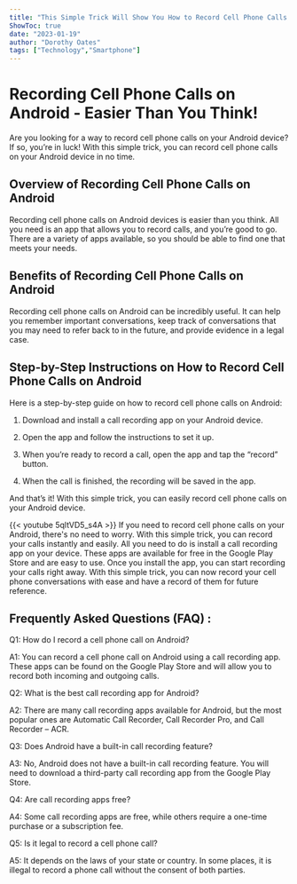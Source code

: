 ```yaml
---
title: "This Simple Trick Will Show You How to Record Cell Phone Calls on Android Instantly!"
ShowToc: true 
date: "2023-01-19"
author: "Dorothy Oates" 
tags: ["Technology","Smartphone"]
---
```

# Recording Cell Phone Calls on Android - Easier Than You Think!

Are you looking for a way to record cell phone calls on your Android device? If so, you’re in luck! With this simple trick, you can record cell phone calls on your Android device in no time. 

## Overview of Recording Cell Phone Calls on Android 

Recording cell phone calls on Android devices is easier than you think. All you need is an app that allows you to record calls, and you’re good to go. There are a variety of apps available, so you should be able to find one that meets your needs. 

## Benefits of Recording Cell Phone Calls on Android 

Recording cell phone calls on Android can be incredibly useful. It can help you remember important conversations, keep track of conversations that you may need to refer back to in the future, and provide evidence in a legal case. 

## Step-by-Step Instructions on How to Record Cell Phone Calls on Android 

Here is a step-by-step guide on how to record cell phone calls on Android: 

1. Download and install a call recording app on your Android device. 

2. Open the app and follow the instructions to set it up. 

3. When you’re ready to record a call, open the app and tap the “record” button. 

4. When the call is finished, the recording will be saved in the app. 

And that’s it! With this simple trick, you can easily record cell phone calls on your Android device.

{{< youtube 5qltVD5_s4A >}} 
If you need to record cell phone calls on your Android, there's no need to worry. With this simple trick, you can record your calls instantly and easily. All you need to do is install a call recording app on your device. These apps are available for free in the Google Play Store and are easy to use. Once you install the app, you can start recording your calls right away. With this simple trick, you can now record your cell phone conversations with ease and have a record of them for future reference.

## Frequently Asked Questions (FAQ) :
Q1: How do I record a cell phone call on Android?

A1: You can record a cell phone call on Android using a call recording app. These apps can be found on the Google Play Store and will allow you to record both incoming and outgoing calls. 

Q2: What is the best call recording app for Android?

A2: There are many call recording apps available for Android, but the most popular ones are Automatic Call Recorder, Call Recorder Pro, and Call Recorder – ACR. 

Q3: Does Android have a built-in call recording feature?

A3: No, Android does not have a built-in call recording feature. You will need to download a third-party call recording app from the Google Play Store. 

Q4: Are call recording apps free?

A4: Some call recording apps are free, while others require a one-time purchase or a subscription fee. 

Q5: Is it legal to record a cell phone call?

A5: It depends on the laws of your state or country. In some places, it is illegal to record a phone call without the consent of both parties.


